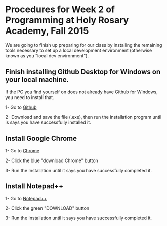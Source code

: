 # Procedures for Week 2 of Programming at Holy Rosary Academy, Fall 2015

We are going to finish up preparing for our class by installing the remaining tools necessary to set up a local development environment (otherwise known as you "local dev environment").

## Finish installing Github Desktop for Windows on your local machine.

If the PC you find yourself on does not already have Github for Windows, you need to install that. 

1- Go to 
[Github](https://desktop.github.com/)

2- Download and save the file (.exe), then run the installation program until is says you have successfully installed it.

## Install Google Chrome

1- Go to
[Chrome](http://google.com/chrome)

2- Click the blue "download Chrome" button

3- Run the Installation until it says you have successfully completed it.

## Install Notepad++

1- Go to [Notepad++](https://notepad-plus-plus.org/download/v6.8.2.html)

2- Click the green "DOWNLOAD" button

3- Run the Installation until it says you have successfully completed it.
